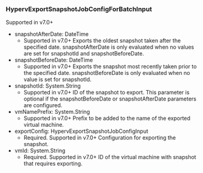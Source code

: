 ### HypervExportSnapshotJobConfigForBatchInput
Supported in v7.0+

- snapshotAfterDate: DateTime
  - Supported in v7.0+
      Exports the oldest snapshot taken after the specified date. snapshotAfterDate is only evaluated when no values are set for snapshotId and snapshotBeforeDate.
- snapshotBeforeDate: DateTime
  - Supported in v7.0+
      Exports the snapshot most recently taken prior to the specified date. snapshotBeforeDate is only evaluated when no value is set for snapshotId.
- snapshotId: System.String
  - Supported in v7.0+
      ID of the snapshot to export. This parameter is optional if the snapshotBeforeDate or snapshotAfterDate parameters are configured.
- vmNamePrefix: System.String
  - Supported in v7.0+
      Prefix to be added to the name of the exported virtual machine.
- exportConfig: HypervExportSnapshotJobConfigInput
  - Required. Supported in v7.0+
      Configuration for exporting the snapshot.
- vmId: System.String
  - Required. Supported in v7.0+
      ID of the virtual machine with snapshot that requires exporting.
